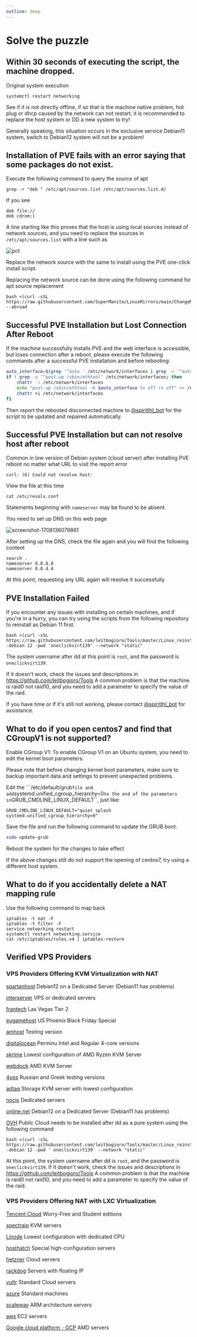 ```yaml
---
outline: deep
---
```


# Solve the puzzle

## Within 30 seconds of executing the script, the machine dropped.

Original system execution

```
systemctl restart networking
```

See if it is not directly offline, if so that is the machine native problem, hot plug or dhcp caused by the network can not restart, it is recommended to replace the host system or DD a new system to try!

Generally speaking, this situation occurs in the exclusive service Debian11 system, switch to Debian12 system will not be a problem!

## Installation of PVE fails with an error saying that some packages do not exist.

Execute the following command to query the source of apt

```shell
grep -r "deb " /etc/apt/sources.list /etc/apt/sources.list.d/
```

If you see

```
deb file://
deb cdrom:[
```

A line starting like this proves that the host is using local sources instead of network sources, and you need to replace the sources in ```/etc/apt/sources.list``` with a line such as

![pct](images/342053716-c2a8d7ce-d2ae-439e-9875-3ef756e9a8a3.png)

Replace the network source with the same to install using the PVE one-click install script.

Replacing the network source can be done using the following command for apt source replacement

```
bash <(curl -sSL https://raw.githubusercontent.com/SuperManito/LinuxMirrors/main/ChangeMirrors.sh) --abroad
```

## Successful PVE Installation but Lost Connection After Reboot

If the machine successfully installs PVE and the web interface is accessible, but loses connection after a reboot, please execute the following commands after a successful PVE installation and before rebooting:

```bash
auto_interface=$(grep '^auto ' /etc/network/interfaces | grep -v '^auto lo' | awk '{print $2}' | head -n 1)
if ! grep -q "^post-up /sbin/ethtool" /etc/network/interfaces; then
    chattr -i /etc/network/interfaces
    echo "post-up /sbin/ethtool -K $auto_interface tx off rx off" >> /etc/network/interfaces
    chattr +i /etc/network/interfaces
fi
```

Then report the rebooted disconnected machine to [@spiritlhl_bot](https://t.me/spiritlhl_bot) for the script to be updated and repaired automatically.

## Successful PVE Installation but can not resolve host after reboot

Common in low version of Debian system (cloud server) after installing PVE reboot no matter what URL to visit the report error

```
curl: (6) Could not resolve host:
```

View the file at this time

```
cat /etc/resolv.conf
```

Statements beginning with ```nameserver``` may be found to be absent.

You need to set up DNS on this web page

![screenshot-1708136079861](images/305591780-2431b94e-fc84-4a9d-9ddc-bf7da9a2054f.png)

After setting up the DNS, check the file again and you will find the following content

```
search .
nameserver 8.8.8.8
nameserver 8.8.4.4
```

At this point, requesting any URL again will resolve it successfully

## PVE Installation Failed

If you encounter any issues with installing on certain machines, and if you're in a hurry, you can try using the scripts from the following repository to reinstall as Debian 11 first.

```
bash <(curl -sSL https://raw.githubusercontent.com/leitbogioro/Tools/master/Linux_reinstall/InstallNET.sh) -debian 12 -pwd 'oneclickvirt139' --network "static"
```

The system username after dd at this point is ```root```, and the password is ```oneclickvirt139```.

If it doesn't work, check the issues and descriptions in https://github.com/leitbogioro/Tools A common problem is that the machine is raid0 not raid10, and you need to add a parameter to specify the value of the raid.

If you have time or if it's still not working, please contact [@spiritlhl_bot](https://t.me/spiritlhl_bot) for assistance.

## What to do if you open centos7 and find that CGroupV1 is not supported?

Enable CGroup V1: To enable CGroup V1 on an Ubuntu system, you need to edit the kernel boot parameters.

Please note that before changing kernel boot parameters, make sure to backup important data and settings to prevent unexpected problems.

Edit the ```/etc/default/grub`` file and add ``systemd.unified_cgroup_hierarchy=0`` to the end of the parameters in ``GRUB_CMDLINE_LINUX_DEFAULT``, just like:

```
GRUB_CMDLINE_LINUX_DEFAULT="quiet splash systemd.unified_cgroup_hierarchy=0"
```

Save the file and run the following command to update the GRUB boot.

```bash
sudo update-grub
```

Reboot the system for the changes to take effect

If the above changes still do not support the opening of centos7, try using a different host system.

## What to do if you accidentally delete a NAT mapping rule

Use the following command to map back

```shell
iptables -t nat -F
iptables -t filter -F
service networking restart
systemctl restart networking.service
cat /etc/iptables/rules.v4 | iptables-restore
```

## Verified VPS Providers

### VPS Providers Offering KVM Virtualization with NAT

[spartanhost](https://billing.spartanhost.net/aff.php?aff=1705) Debian12 on a Dedicated Server (Debian11 has problems)

[interserver](https://www.interserver.net/r/802990) VPS or dedicated servers

[frantech](https://my.frantech.ca/aff.php?aff=5522) Las Vegas Tier 2

[eugamehost](https://www.eugamehost.com/clients/aff.php?aff=194) US Phoenix Black Friday Special

[amhost](http://amhost.net/vps/?cid=29317) Testing version

[digitalocean](https://m.do.co/c/e9712622ee89) Perminu Intel and Regular 4-core versions

[skrime](https://skrime.eu/a/server) Lowest configuration of AMD Ryzen KVM Server

[webdock](https://webdock.io/en?maff=wdaff--150) AMD KVM Server

[4vps](https://clck.ru/33VQmc) Russian and Greek testing versions

[adtaq](https://www.adtaq.com/) Storage KVM server with lowest configuration

[nocix](https://www.nocix.net/) Dedicated servers

[online.net](https://www.scaleway.com/en/dedibox/) Debian12 on a Dedicated Server (Debian11 has problems)

[OVH](https://www.ovhcloud.com/en/public-cloud/) Public Cloud needs to be installed after dd as a pure system using the following command

```shell
bash <(curl -sSL https://raw.githubusercontent.com/leitbogioro/Tools/master/Linux_reinstall/InstallNET.sh) -debian 12 -pwd ' oneclickvirt139' --network "static"
```

At this point, the system username after dd is ``root``, and the password is ``oneclickvirt139``. If it doesn't work, check the issues and descriptions in https://github.com/leitbogioro/Tools A common problem is that the machine is raid0 not raid10, and you need to add a parameter to specify the value of the raid.

### VPS Providers Offering NAT with LXC Virtualization

[Tencent Cloud](https://curl.qcloud.com/tPrMnfZm) Worry-Free and Student editions

[spectraip](https://my.spectraip.net/aff.php?aff=35) KVM servers

[Linode](https://www.linode.com/lp/refer/?r=9296554d01ecacaa0be56892fd969b557722becd) Lowest configuration with dedicated CPU

[hosthatch](https://cloud.hosthatch.com/a/2450) Special high-configuration servers

[hetzner](https://hetzner.cloud/?ref=CnWVr0FGneUl) Cloud servers

[rackdog](https://cloud.rackdog.com/referral/bx8fms) Servers with floating IP

[vultr](https://www.vultr.com/?ref=9124520-8H) Standard Cloud servers

[azure](https://portal.azure.com/#create/Microsoft.VirtualMachine-ARM) Standard machines

[scaleway](https://www.scaleway.com/en/) ARM architecture servers

[aws](https://aws.amazon.com/lightsail/) EC2 servers

[Google cloud platform - GCP](https://console.cloud.google.com/) AMD servers

